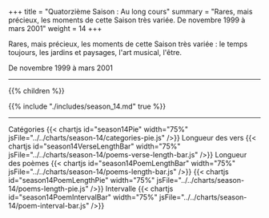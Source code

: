 +++
title = "Quatorzième Saison : Au long cours"
summary = "Rares, mais précieux, les moments de cette Saison très variée. De novembre 1999 à mars 2001"
weight = 14
+++

Rares, mais précieux, les moments de cette Saison très variée : le temps toujours, les jardins et paysages, l'art musical, l'être.

De novembre 1999 à mars 2001

---
{{% children  %}}

{{% include "./includes/season_14.md" true %}}

---
Catégories
{{< chartjs id="season14Pie" width="75%" jsFile="../../charts/season-14/categories-pie.js" />}}
Longueur des vers
{{< chartjs id="season14VerseLengthBar" width="75%" jsFile="../../charts/season-14/poems-verse-length-bar.js" />}}
Longueur des poèmes
{{< chartjs id="season14PoemLengthBar" width="75%" jsFile="../../charts/season-14/poems-length-bar.js" />}}
{{< chartjs id="season14PoemLengthPie" width="75%" jsFile="../../charts/season-14/poems-length-pie.js" />}}
Intervalle
{{< chartjs id="season14PoemIntervalBar" width="75%" jsFile="../../charts/season-14/poem-interval-bar.js" />}}
